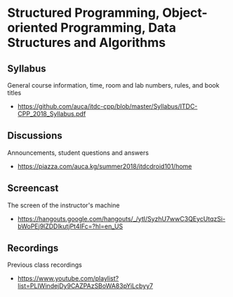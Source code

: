 # Structured Programming, Object-oriented Programming, Data Structures and Algorithms

## Syllabus

General course information, time, room and lab numbers, rules, and book titles

* <https://github.com/auca/itdc-cpp/blob/master/Syllabus/ITDC-CPP_2018_Syllabus.pdf>

## Discussions

Announcements, student questions and answers

* <https://piazza.com/auca.kg/summer2018/itdcdroid101/home>

## Screencast

The screen of the instructor's machine

* <https://hangouts.google.com/hangouts/_/ytl/SyzhU7wwC3QEycUtqzSi-bWoPEj9lZDDlkutjPt4IFc=?hl=en_US>

## Recordings

Previous class recordings

* <https://www.youtube.com/playlist?list=PLIWindejDy9CAZPAzSBoWA83pYiLcbyy7>

